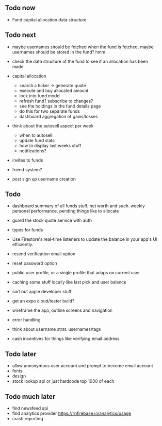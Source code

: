 ## Todo now

- Fund capital allocation data structure

## Todo next

- maybe usernames should be fetched when the fund is fetched. maybe usernames should be stored in the fund? hmm
- check the data structure of the fund to see if an allocation has been made

- capital allocation

  - search a ticker -> generate quote
  - execute and buy allocated amount
  - lock into fund model
  - refresh fund? subscribe to changes?
  - see the holdings in the fund details page
  - do this for two separate funds
  - dashboard aggregation of gains/losses

- think about the autosell aspect per week
  - when to autosell
  - update fund stats
  - how to display last weeks stuff
  - notifications?
- invites to funds
- friend system?

- post sign up username creation

## Todo

- dashboard summary of all funds stuff. net worth and such. weekly personal performance. pending things like to allocate

- guard the stock quote service with auth
- types for funds
- Use Firestore's real-time listeners to update the balance in your app's UI efficiently.
- resend verification email option
- reset password option
- public user profile, or a single profile that adaps on current user
- caching some stuff locally like last pick and user balance
- sort out apple developer stuff
- get an expo cloud/tester build?
- wireframe the app, outline screens and navigation
- error handling
- think about username strat. usernames/tags
- cash incentives for things like verifying email address

## Todo later

- allow annonymous user account and prompt to become email account
- fonts
- design
- stock lookup api or just hardcode top 1000 of each

## Todo much later

- find newsfeed api
- find analytics provider
  https://rnfirebase.io/analytics/usage
- crash reporting

